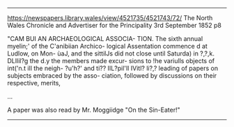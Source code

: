 

---

https://newspapers.library.wales/view/4521735/4521743/72/
The North Wales Chronicle and Advertiser for the Principality
3rd September 1852
p8

"CAM BUI AN ARCHAEOLOGICAL ASSOCIA- TION. The sixth annual myelin;' of the C'anibiian Archico- logical Assentation commence d at Ludlow, on Mon- ùaJ, and the sittilJs did not close until Saturda) in ?,?,k. DLIlil?g the d.y the members made excur- sions to !he variulls objects of int('n.t ill the neigh- ?u'h?' and ti?? IIL?pil'Il IVitl? li?,? leading of papers on subjects embraced by the asso- ciation, followed by discussions on their respective, merits, 

...

A paper was also read by Mr. Moggiidge "On the Sin-Eater!"

---



